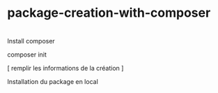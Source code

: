 # package-creation-with-composer
#

Install composer

composer init

[
  remplir les informations de la création
]


Installation du package en local
